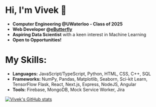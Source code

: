 # Hi, I'm Vivek 👋

* **Computer Engineering @UWaterloo - Class of 2025**
* **Web Developer @[eButterfly](https://www.e-butterfly.org/ebapp/en)**
* **Aspiring Data Scientist** with a keen interest in Machine Learning
* **Open to Opportunities!**

# My Skills:
* **Languages:** JavaScript/TypeScript, Python, HTML, CSS, C++, SQL
* **Frameworks:** NumPy, Pandas, Matplotlib, Seaborn, Sci-kit Learn, TensorFlow Flask, React, Next.js, Express, NodeJS, Angular
* **Tools:** Firebase, MongoDB, Mock Service Worker, Jira

[![Vivek's GitHub stats](https://github-readme-stats.vercel.app/api?username=valamuri2020&theme=tokyonight&count_private=true)](https://github.com/anuraghazra/github-readme-stats)




